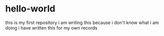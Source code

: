 # hello-world
this is my first repository
i am writing this because i don't know what i am doing
i have written this for my own records

